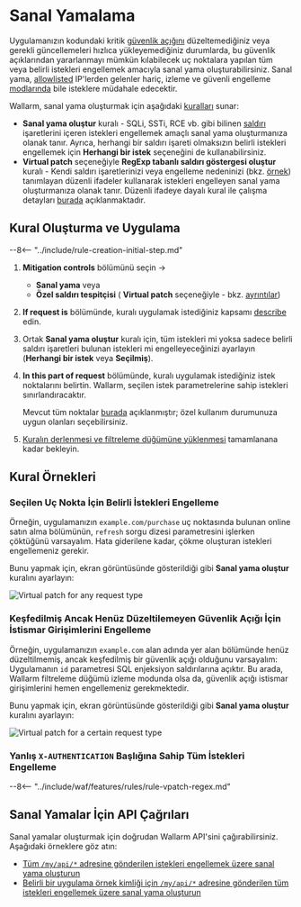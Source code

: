 [img-vpatch-example1]:      ../../images/user-guides/rules/vpatch-rule-1.png
[img-vpatch-example2]:      ../../images/user-guides/rules/vpatch-rule-2.png
[img-regex-example1]:       ../../images/user-guides/rules/regex-rule-1.png
[rule-creation-options]:    ../../user-guides/events/check-attack.md#attack-analysis_1
[request-processing]:       ../../user-guides/rules/request-processing.md
[api-discovery-enable-link]:        ../../api-discovery/setup.md#enable

# Sanal Yamalama

Uygulamanızın kodundaki kritik [güvenlik açığını](../../user-guides/vulnerabilities.md) düzeltemediğiniz veya gerekli güncellemeleri hızlıca yükleyemediğiniz durumlarda, bu güvenlik açıklarından yararlanmayı mümkün kılabilecek uç noktalara yapılan tüm veya belirli istekleri engellemek amacıyla sanal yama oluşturabilirsiniz. Sanal yama, [allowlisted](../ip-lists/overview.md) IP'lerden gelenler hariç, izleme ve güvenli engelleme [modlarında](../../admin-en/configure-wallarm-mode.md) bile isteklere müdahale edecektir.

Wallarm, sanal yama oluşturmak için aşağıdaki [kuralları](../../user-guides/rules/rules.md) sunar:

* **Sanal yama oluştur** kuralı - SQLi, SSTi, RCE vb. gibi bilinen [saldırı](../../attacks-vulns-list.md) işaretlerini içeren istekleri engellemek amaçlı sanal yama oluşturmanıza olanak tanır. Ayrıca, herhangi bir saldırı işareti olmaksızın belirli istekleri engellemek için **Herhangi bir istek** seçeneğini de kullanabilirsiniz.
* **Virtual patch** seçeneğiyle **RegExp tabanlı saldırı göstergesi oluştur** kuralı - Kendi saldırı işaretlerinizi veya engelleme nedeninizi (bkz. [örnek](#blocking-all-requests-with-incorrect-x-authentication-header)) tanımlayan düzenli ifadeler kullanarak istekleri engelleyen sanal yama oluşturmanıza olanak tanır. Düzenli ifadeye dayalı kural ile çalışma detayları [burada](../../user-guides/rules/regex-rule.md) açıklanmaktadır.

## Kural Oluşturma ve Uygulama

--8<-- "../include/rule-creation-initial-step.md"
1. **Mitigation controls** bölümünü seçin →
    * **Sanal yama** veya
    * **Özel saldırı tespitçisi** ( **Virtual patch** seçeneğiyle - bkz. [ayrıntılar](../../user-guides/rules/regex-rule.md))
1. **If request is** bölümünde, kuralı uygulamak istediğiniz kapsamı [describe](rules.md#configuring) edin.
1. Ortak **Sanal yama oluştur** kuralı için, tüm istekleri mi yoksa sadece belirli saldırı işaretleri bulunan istekleri mi engelleyeceğinizi ayarlayın (**Herhangi bir istek** veya **Seçilmiş**).
1. **In this part of request** bölümünde, kuralı uygulamak istediğiniz istek noktalarını belirtin. Wallarm, seçilen istek parametrelerine sahip istekleri sınırlandıracaktır.

    Mevcut tüm noktalar [burada](request-processing.md) açıklanmıştır; özel kullanım durumunuza uygun olanları seçebilirsiniz.

1. [Kuralın derlenmesi ve filtreleme düğümüne yüklenmesi](rules.md#ruleset-lifecycle) tamamlanana kadar bekleyin.

## Kural Örnekleri

### Seçilen Uç Nokta İçin Belirli İstekleri Engelleme

Örneğin, uygulamanızın `example.com/purchase` uç noktasında bulunan online satın alma bölümünün, `refresh` sorgu dizesi parametresini işlerken çöktüğünü varsayalım. Hata giderilene kadar, çökme oluşturan istekleri engellemeniz gerekir.

Bunu yapmak için, ekran görüntüsünde gösterildiği gibi **Sanal yama oluştur** kuralını ayarlayın:

![Virtual patch for any request type][img-vpatch-example2]

### Keşfedilmiş Ancak Henüz Düzeltilemeyen Güvenlik Açığı İçin İstismar Girişimlerini Engelleme

Örneğin, uygulamanızın `example.com` alan adında yer alan bölümünde henüz düzeltilmemiş, ancak keşfedilmiş bir güvenlik açığı olduğunu varsayalım: Uygulamanın `id` parametresi SQL enjeksiyon saldırılarına açıktır. Bu arada, Wallarm filtreleme düğümü izleme modunda olsa da, güvenlik açığı istismar girişimlerini hemen engellemeniz gerekmektedir.

Bunu yapmak için, ekran görüntüsünde gösterildiği gibi **Sanal yama oluştur** kuralını ayarlayın:

![Virtual patch for a certain request type][img-vpatch-example1]

### Yanlış `X-AUTHENTICATION` Başlığına Sahip Tüm İstekleri Engelleme

--8<-- "../include/waf/features/rules/rule-vpatch-regex.md"

## Sanal Yamalar İçin API Çağrıları

Sanal yamalar oluşturmak için doğrudan Wallarm API'sini çağırabilirsiniz. Aşağıdaki örneklere göz atın:

* [Tüm `/my/api/*` adresine gönderilen istekleri engellemek üzere sanal yama oluşturun](../../api/request-examples.md#create-the-virtual-patch-to-block-all-requests-sent-to-myapi)
* [Belirli bir uygulama örnek kimliği için `/my/api/*` adresine gönderilen tüm istekleri engellemek üzere sanal yama oluşturun](../../api/request-examples.md#create-the-virtual-patch-for-a-specific-application-instance-id-to-block-all-requests-sent-to-myapi)